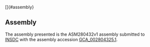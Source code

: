 []{#assembly}

Assembly
--------

The assembly presented is the ASM280432v1 assembly submitted to
[INSDC](http://www.insdc.org) with the assembly accession
[GCA\_002804325.1](http://www.ebi.ac.uk/ena/data/view/GCA_002804325.1).
